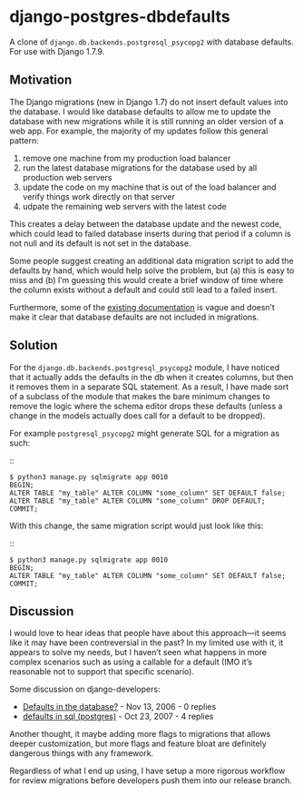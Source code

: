 django-postgres-dbdefaults
==========================

A clone of `django.db.backends.postgresql_psycopg2` with database defaults. For use with Django 1.7.9.

Motivation
----------

The Django migrations (new in Django 1.7) do not insert default values into the database. I would like database defaults to allow me to update the database with new migrations while it is still running an older version of a web app. For example, the majority of my updates follow this general pattern:

1.  remove one machine from my production load balancer
2.  run the latest database migrations for the database used by all production web servers
3.  update the code on my machine that is out of the load balancer and verify things work directly on that server
4.  udpate the remaining web servers with the latest code

This creates a delay between the database update and the newest code, which could lead to failed database inserts during that period if a column is not null and its default is not set in the database.

Some people suggest creating an additional data migration script to add the defaults by hand, which would help solve the problem, but (a) this is easy to miss and (b) I’m guessing this would create a brief window of time where the column exists without a default and could still lead to a failed insert.

Furthermore, some of the [existing documentation](https://docs.djangoproject.com/en/1.7/topics/migrations/#postgresql) is vague and doesn’t make it clear that database defaults are not included in migrations.

Solution
--------

For the `django.db.backends.postgresql_psycopg2` module, I have noticed that it actually adds the defaults in the db when it creates columns, but then it removes them in a separate SQL statement. As a result, I have made sort of a subclass of the module that makes the bare minimum changes to remove the logic where the schema editor drops these defaults (unless a change in the models actually does call for a default to be dropped).

For example `postgresql_psycopg2` might generate SQL for a migration as such:

::

    $ python3 manage.py sqlmigrate app 0010
    BEGIN;
    ALTER TABLE "my_table" ALTER COLUMN "some_column" SET DEFAULT false;
    ALTER TABLE "my_table" ALTER COLUMN "some_column" DROP DEFAULT;
    COMMIT;

With this change, the same migration script would just look like this:

::

    $ python3 manage.py sqlmigrate app 0010
    BEGIN;
    ALTER TABLE "my_table" ALTER COLUMN "some_column" SET DEFAULT false;
    COMMIT;

Discussion
----------

I would love to hear ideas that people have about this approach—it seems like it may have been contreversial in the past? In my limited use with it, it appears to solve my needs, but I haven’t seen what happens in more complex scenarios such as using a callable for a default (IMO it’s reasonable not to support that specific scenario).

Some discussion on django-developers:

*   [Defaults in the database?](https://groups.google.com/forum/#!searchin/django-developers/database$20defaults/django-developers/aQtt9fKHvjM/H59CaQycDSsJ) - Nov 13, 2006 - 0 replies
*   [defaults in sql (postgres)](https://groups.google.com/forum/#!searchin/django-developers/database$20defaults/django-developers/fHjzttZTkzc/oXbrpBa0dHAJ) - Oct 23, 2007 - 4 replies

Another thought, it maybe adding more flags to migrations that allows deeper customization, but more flags and feature bloat are definitely dangerous things with any framework.

Regardless of what I end up using, I have setup a more rigorous workflow for review migrations before developers push them into our release branch.
